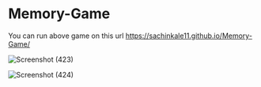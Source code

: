 # Memory-Game

You can run above game on this url https://sachinkale11.github.io/Memory-Game/


![Screenshot (423)](https://user-images.githubusercontent.com/111455535/229285183-86738cce-aed6-407d-bfc5-18554123e7e4.png)





![Screenshot (424)](https://user-images.githubusercontent.com/111455535/229285217-ac0531a2-be6b-4614-aca5-820c1da5a4a7.png)
